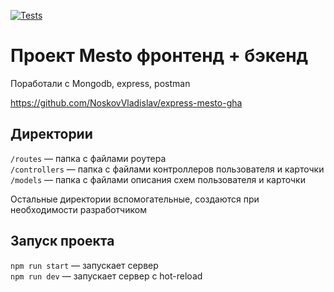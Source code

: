 [![Tests](https://github.com/NoskovVladislav/express-mesto-gha/actions/workflows/tests-13-sprint.yml/badge.svg)](https://github.com/NoskovVladislav/express-mesto-gha/actions/workflows/tests-13-sprint.yml) 
# Проект Mesto фронтенд + бэкенд
Поработали с Mongodb, express, postman

https://github.com/NoskovVladislav/express-mesto-gha



## Директории

`/routes` — папка с файлами роутера  
`/controllers` — папка с файлами контроллеров пользователя и карточки   
`/models` — папка с файлами описания схем пользователя и карточки  
  
Остальные директории вспомогательные, создаются при необходимости разработчиком

## Запуск проекта

`npm run start` — запускает сервер   
`npm run dev` — запускает сервер с hot-reload
